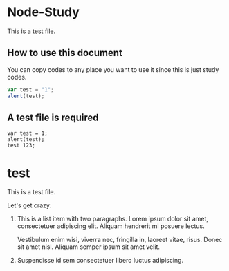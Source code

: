 # Node-Study #
This is a test file.

## How to use this document ##
You can copy codes to any place you want to use it since this is just study codes.

```javascript
var test = "1";
alert(test);
```

A test file is required
------------------------

    var test = 1;
    alert(test);
    test 123;


# test #
This is a test file.

Let's get crazy:

1.  This is a list item with two paragraphs. Lorem ipsum dolor
    sit amet, consectetuer adipiscing elit. Aliquam hendrerit
    mi posuere lectus.

    Vestibulum enim wisi, viverra nec, fringilla in, laoreet
    vitae, risus. Donec sit amet nisl. Aliquam semper ipsum
    sit amet velit.

2.  Suspendisse id sem consectetuer libero luctus adipiscing.
